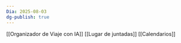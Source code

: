 ```yaml
---
Dia: 2025-08-03
dg-publish: true
---
```

[[Organizador de Viaje con IA]]
[[Lugar de juntadas]]
[[Calendarios]]